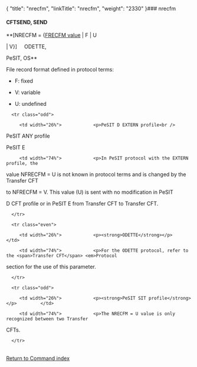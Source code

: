 {
    "title": "nrecfm",
    "linkTitle": "nrecfm",
    "weight": "2330"
}### <span id="nrecfm"></span>nrecfm

#### CFTSEND, SEND

**\[NRECFM = {<u>FRECFM value</u> | F | U
| V}\]     ODETTE,
PeSIT, OS**

File record format defined in protocol terms:

-   F: fixed
-   V: variable
-   U: undefined

<table data-cellspacing="0" width="90%">
   <tbody>
      <tr class="odd">
         <td width="26%">            <p>PeSIT D EXTERN profile<br />
PeSIT ANY profile<br />
PeSIT E</p>         </td>
         <td width="74%">            <p>In PeSIT protocol with the EXTERN profile, the
value NFRECFM = U is not known in protocol terms and is changed by the <span>Transfer CFT</span>
to NFRECFM = V. This value (U) is sent with no modification in PeSIT
D CFT profile or in PeSIT E from <span>Transfer CFT</span> to <span>Transfer CFT</span>.</p>         </td>
      </tr>
      <tr class="even">
         <td width="26%">            <p><strong>ODETTE</strong></p>         </td>
         <td width="74%">            <p>For the ODETTE protocol, refer to the <span>Transfer CFT</span> <em>Protocol
section</em> for the use of this parameter.</p>         </td>
      </tr>
      <tr class="odd">
         <td width="26%">            <p><strong>PeSIT SIT profile</strong></p>         </td>
         <td width="74%">            <p>The NRECFM = U value is only recognized between two Transfer
CFTs.</p>         </td>
      </tr>
   </tbody>
</table>

[Return to Command index](../)
